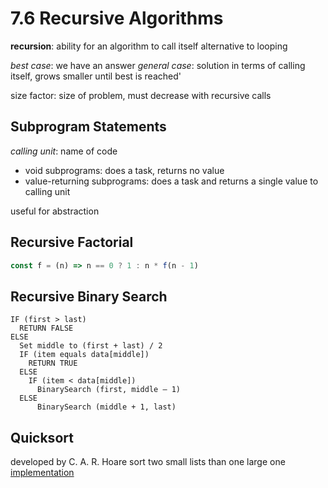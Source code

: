 # 7.6 Recursive Algorithms
**recursion**: ability for an algorithm to call itself
alternative to looping

_best case_: we have an answer 
_general case_: solution in terms of calling itself, grows smaller until best is reached'

size factor: size of problem, must decrease with recursive calls

## Subprogram Statements
_calling unit_: name of code
- void subprograms: does a task, returns no value
- value-returning subprograms: does a task and returns a single value to calling unit

useful for abstraction

## Recursive Factorial
```js
const f = (n) => n == 0 ? 1 : n * f(n - 1)
```

## Recursive Binary Search
```
IF (first > last)
  RETURN FALSE
ELSE
  Set middle to (first + last) / 2
  IF (item equals data[middle])
    RETURN TRUE
  ELSE
    IF (item < data[middle])
      BinarySearch (first, middle – 1)
  ELSE
      BinarySearch (middle + 1, last)
```
## Quicksort
developed by C. A. R. Hoare
sort two small lists than one large one
[implementation](https://replit.com/@phamn23/recursive-quicksort#index.js)

